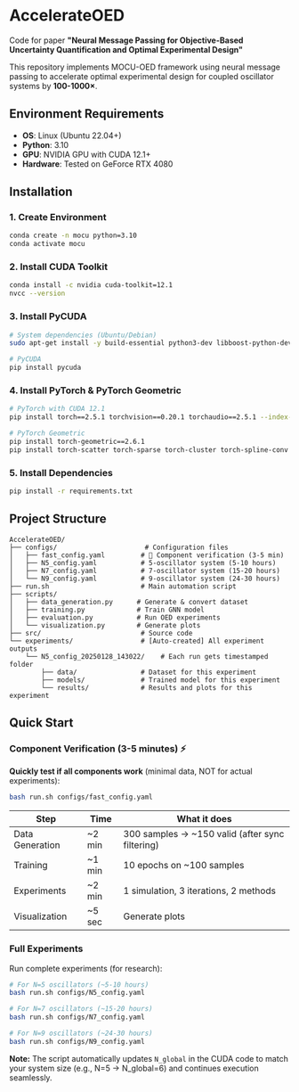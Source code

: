 # AccelerateOED

Code for paper **"Neural Message Passing for Objective-Based Uncertainty Quantification and Optimal Experimental Design"**

This repository implements MOCU-OED framework using neural message passing to accelerate optimal experimental design for coupled oscillator systems by **100-1000×**.

## Environment Requirements

- **OS**: Linux (Ubuntu 22.04+)
- **Python**: 3.10
- **GPU**: NVIDIA GPU with CUDA 12.1+
- **Hardware**: Tested on GeForce RTX 4080 

## Installation

### 1. Create Environment

```bash
conda create -n mocu python=3.10
conda activate mocu
```

### 2. Install CUDA Toolkit

```bash
conda install -c nvidia cuda-toolkit=12.1
nvcc --version
```

### 3. Install PyCUDA

```bash
# System dependencies (Ubuntu/Debian)
sudo apt-get install -y build-essential python3-dev libboost-python-dev libboost-thread-dev

# PyCUDA
pip install pycuda
```

### 4. Install PyTorch & PyTorch Geometric

```bash
# PyTorch with CUDA 12.1
pip install torch==2.5.1 torchvision==0.20.1 torchaudio==2.5.1 --index-url https://download.pytorch.org/whl/cu121

# PyTorch Geometric
pip install torch-geometric==2.6.1
pip install torch-scatter torch-sparse torch-cluster torch-spline-conv -f https://data.pyg.org/whl/torch-2.5.1+cu121.html
```

### 5. Install Dependencies

```bash
pip install -r requirements.txt
```

## Project Structure

```
AccelerateOED/
├── configs/                      # Configuration files
│   ├── fast_config.yaml         # 🚀 Component verification (3-5 min)
│   ├── N5_config.yaml           # 5-oscillator system (5-10 hours)
│   ├── N7_config.yaml           # 7-oscillator system (15-20 hours)
│   └── N9_config.yaml           # 9-oscillator system (24-30 hours)
├── run.sh                       # Main automation script
├── scripts/
│   ├── data_generation.py      # Generate & convert dataset
│   ├── training.py             # Train GNN model
│   ├── evaluation.py           # Run OED experiments
│   └── visualization.py        # Generate plots
├── src/                         # Source code
└── experiments/                 # [Auto-created] All experiment outputs
    └── N5_config_20250128_143022/    # Each run gets timestamped folder
        ├── data/                # Dataset for this experiment
        ├── models/              # Trained model for this experiment
        └── results/             # Results and plots for this experiment
```

## Quick Start

### Component Verification (3-5 minutes) ⚡

**Quickly test if all components work** (minimal data, NOT for actual experiments):

```bash
bash run.sh configs/fast_config.yaml
```

| Step | Time | What it does |
|------|------|--------------|
| Data Generation | ~2 min | 300 samples → ~150 valid (after sync filtering) |
| Training | ~1 min | 10 epochs on ~100 samples |
| Experiments | ~2 min | 1 simulation, 3 iterations, 2 methods |
| Visualization | ~5 sec | Generate plots |

### Full Experiments

Run complete experiments (for research):

```bash
# For N=5 oscillators (~5-10 hours)
bash run.sh configs/N5_config.yaml

# For N=7 oscillators (~15-20 hours)
bash run.sh configs/N7_config.yaml

# For N=9 oscillators (~24-30 hours)
bash run.sh configs/N9_config.yaml
```

**Note:** The script automatically updates `N_global` in the CUDA code to match your system size (e.g., N=5 → N_global=6) and continues execution seamlessly.
